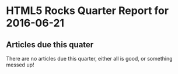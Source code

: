 HTML5 Rocks Quarter Report for 2016-06-21
=========================================

Articles due this quater
------------------------

There are no articles due this quarter, either all is good, or something messed up!

